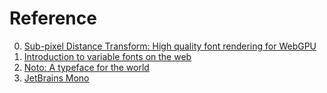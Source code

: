 # Reference

0. [Sub-pixel Distance Transform: High quality font rendering for WebGPU](https://acko.net/blog/subpixel-distance-transform/)
0. [Introduction to variable fonts on the web](https://web.dev/variable-fonts/)
0. [Noto: A typeface for the world](https://fonts.google.com/noto)
0. [JetBrains Mono](https://www.jetbrains.com/lp/mono/)

